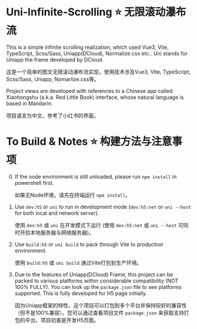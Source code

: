 # Uni-Infinite-Scrolling ⭐ 无限滚动瀑布流

This is a simple infinite scrolling realization, which used Vue3, Vite, TypeScript, Scss/Sass, Uniapp(DCloud), Normalize.css etc.. Uni stands for Uniapp the frame developed by DCloud.

这是一个简单的图文无限滚动瀑布流实现，使用技术涉及Vue3, Vite, TypeScript, Scss/Sass, Uniapp, Nomarlize.css等。

Project views are developed with references to a Chinese app called Xiaohongshu (a.k.a. Red Little Book) interface, whose natural language is based in Mandarin.

项目语言为中文，参考了小红书的界面。

# To Build & Notes ⭐ 构建方法与注意事项

0. If the node environment is still unloaded, please run `npm install` in powershell first.

    如果无Node环境，请先在终端运行 `npm install`。

1. Use `dev:h5` or `uni` to run in development mode (`dev:h5:net` or `uni --host` for both local and network server).

    使用 `dev:h5` 或 `uni` 在开发模式下运行 (使用 `dev:h5:net` 或 `uni --host` 可同时开启本地服务器与网络服务器)。

2. Use `build:h5` or `uni build` to pack through Vite to production environment.

    使用 `build:h5` 或 `uni build` 通过Vite打包到生产环境。

3. Due to the features of Uniapp(DCloud) Frame, this project can be packed to various platforms within considerable compatibility (NOT 100% FULLY). You can look up the `package.json` file to see platforms supported. This is fully developed for H5 page initially.

    因为Uniapp框架的特性，这个项目可以打包到多个平台并保持较好的兼容性（但不是100%兼容）。您可以通过查看项目文件 `package.json` 来获取支持打包的平台。项目初衷是开发H5页面。

